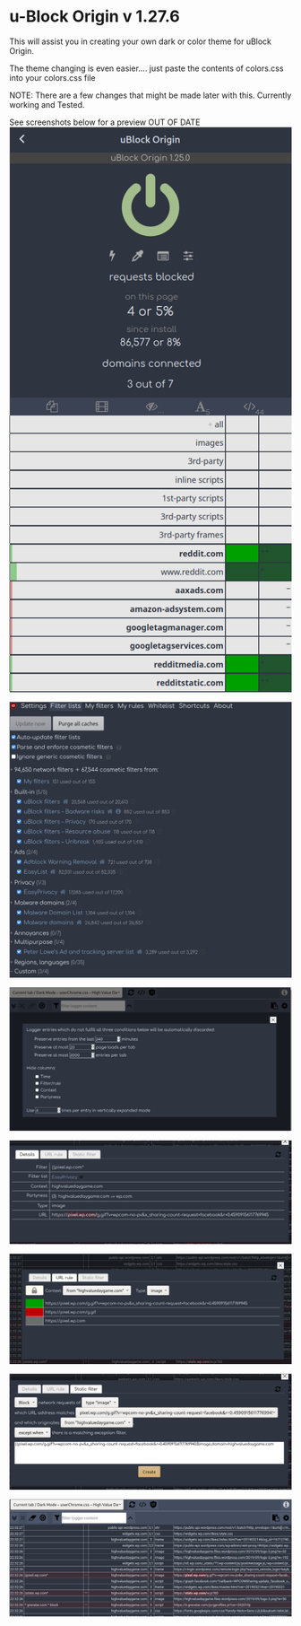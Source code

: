 # u-Block Origin v 1.27.6


This will assist you in creating your own dark or color theme for uBlock Origin.  

The theme changing is even easier.... just paste the contents of colors.css into your colors.css file

NOTE: There are a few changes that might be made later with this.  Currently working and Tested.  

See screenshots below for a preview OUT OF DATE
![Screenshot](screenshots/Screenshot_2020-03-02-15_618x1234.png)

![Screenshot](screenshots/Screenshot_2020-03-02-50_1088x1062.png)

![Screenshot](screenshots/Screenshot_2020-03-02-18_1502x765.png)

![Screenshot](screenshots/Screenshot_2020-03-02-14_1357x499.png)

![Screenshot](/screenshots/Screenshot_2020-03-02-33_1454x569.png)

![Screenshot](/screenshots/Screenshot_2020-03-02-47_1371x564.png)

![Screenshot](screenshots/Screenshot_2020-03-02-41_1497x622.png)


